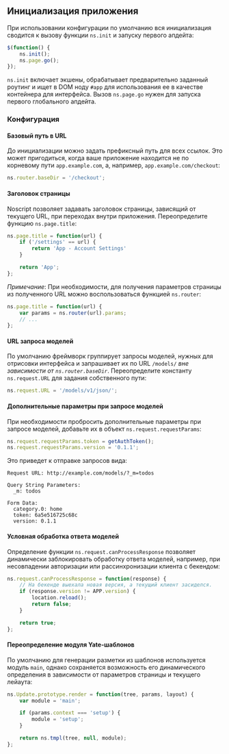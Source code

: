 ## Инициализация приложения

При использовании конфигурации по умолчанию вся инициализация сводится к вызову
функции `ns.init` и запуску первого апдейта:

```js
$(function() {
    ns.init();
    ns.page.go();
});
```

`ns.init` включает экшены, обрабатывает предварительно заданный роутинг и ищет
в DOM ноду `#app` для использования ее в качестве контейнера для интерфейса.
Вызов `ns.page.go` нужен для запуска первого глобального апдейта.

### Конфигурация

#### Базовый путь в URL

До инициализации можно задать префиксный путь для всех ссылок. Это может
пригодиться, когда ваше приложение находится не по корневому пути
`app.example.com`, а, например, `app.example.com/checkout`:

```js
ns.router.baseDir = '/checkout';
```

#### Заголовок страницы

Noscript позволяет задавать заголовок страницы, зависящий от текущего URL,
при переходах внутри приложения. Переопределите функцию `ns.page.title`:

```js
ns.page.title = function(url) {
    if ('/settings' == url) {
        return 'App - Account Settings'
    }

    return 'App';
};
```

*Примечание*: При необходимости, для получения параметров страницы
из полученного URL можно воспользоваться функцией `ns.router`:

```js
ns.page.title = function(url) {
    var params = ns.router(url).params;
    // ...
};
```

#### URL запроса моделей

По умолчанию фреймворк группирует запросы моделей, нужных для отрисовки
интерфейса и запрашивает их по URL `/models/` *вне зависимости
от `ns.router.baseDir`*. Переопределите константу `ns.request.URL` для задания
собственного пути:

```js
ns.request.URL = '/models/v1/json/';
```

#### Дополнительные параметры при запросе моделей

При необходимости пробросить дополнительные параметры при запросе моделей,
добавьте их в объект `ns.request.requestParams`:

```js
ns.request.requestParams.token = getAuthToken();
ns.request.requestParams.version = '0.1.1';
```

Это приведет к отправке запросов вида:

```
Request URL: http://example.com/models/?_m=todos

Query String Parameters:
  _m: todos

Form Data:
  category.0: home
  token: 6a5e516725c68c
  version: 0.1.1
```

#### Условная обработка ответа моделей

Определение функции `ns.request.canProcessResponse` позволяет динамически
заблокировать обработку ответа моделей, например, при несовпадении авторизации
или рассинхронизации клиента с бекендом:

```js
ns.request.canProcessResponse = function(response) {
    // На бекенде выехала новая версия, а текущий клиент засиделся.
    if (response.version != APP.version) {
        location.reload();
        return false;
    }

    return true;
};
```

#### Переопределение модуля Yate-шаблонов

По умолчанию для генерации разметки из шаблонов используется модуль `main`,
однако сохраняется возможность его динамического определения в зависимости от
параметров страницы и текущего лейаута:

```js
ns.Update.prototype.render = function(tree, params, layout) {
    var module = 'main';

    if (params.context === 'setup') {
        module = 'setup';
    }

    return ns.tmpl(tree, null, module);
};
```
